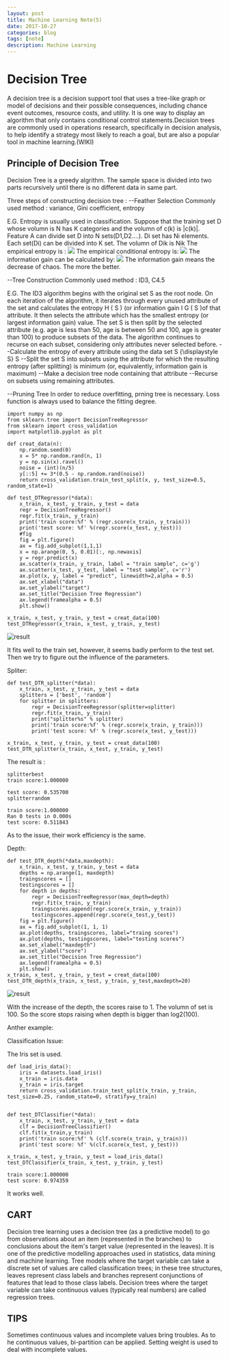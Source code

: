 ```yaml
---
layout: post
title: Machine Learning Note(5)
date: 2017-10-27
categories: blog
tags: [note]
description: Machine Learning
---
```


# Decision Tree

A decision tree is a decision support tool that uses a tree-like graph or model of decisions and their possible consequences, including chance event outcomes, resource costs, and utility. It is one way to display an algorithm that only contains conditional control statements.Decision trees are commonly used in operations research, specifically in decision analysis, to help identify a strategy most likely to reach a goal, but are also a popular tool in machine learning.(WIKI)


## Principle of Decision Tree

Decision Tree is a greedy algrithm. The sample space is divided into two parts recursively until there is no different data in same part.

 Three steps of constructing decision tree :
 --Feather Selection
 	Commonly used method : variance, Gini coefficient, entropy

E.G.
	Entropy is usually used in classification.
	Suppose that the training set D whose volumn is N has K categories and the volumn of c(k) is |c(k)|. 
	Feature A can divide set D into N sets(D1,D2....). Di set has Ni elements.
	Each set(Di) can be divided into K set. The volumn of Dik is Nik
	The empirical entropy is :
	<img src="http://www.forkosh.com/mathtex.cgi? H(D)=-\sum_{K}^{K=1}\frac{\left | C_{k} \right |}{N}log\frac{\left | C_{k} \right |}{N}">
	The empirical conditional entropy is:
	<img src="http://www.forkosh.com/mathtex.cgi? H(D/A)=\sum \frac{N_{i}}{N}\sum -\left ( \frac{N_{ik}}{N_{i}} \right )log\frac{N_{ik}}{N_{i}} ">
	The information gain can be calculated by:
	<img src="http://www.forkosh.com/mathtex.cgi? g(D,A)=H(D)-H(D/A)">
	The information gain means the decrease of chaos. The more the better.

 --Tree Construction
 	Commonly used method : ID3, C4.5

 E.G.
 	The ID3 algorithm begins with the original set S as the root node. On each iteration of the algorithm, it iterates through every unused attribute of the set and calculates the entropy H ( S ) (or information gain I G ( S )of that attribute. It then selects the attribute which has the smallest entropy (or largest information gain) value. The set S is then split by the selected attribute (e.g. age is less than 50, age is between 50 and 100, age is greater than 100) to produce subsets of the data. The algorithm continues to recurse on each subset, considering only attributes never selected before.
 	--Calculate the entropy of every attribute using the data set S {\displaystyle S} S
 	--Split the set S  into subsets using the attribute for which the resulting entropy (after splitting) is minimum (or, equivalently, information gain is maximum)
 	--Make a decision tree node containing that attribute
 	--Recurse on subsets using remaining attributes.

 --Pruning Tree
 	In order to reduce overfitting, prning tree is necessary. Loss function is always used to balance the fitting degree.


```
import numpy as np
from sklearn.tree import DecisionTreeRegressor
from sklearn import cross_validation
import matplotlib.pyplot as plt

def creat_data(n):
    np.random.seed(0)
    x = 5* np.random.rand(n, 1)
    y = np.sin(x).ravel()
    noise = (int)(n/5)
    y[::5] += 3*(0.5 - np.random.rand(noise))
    return cross_validation.train_test_split(x, y, test_size=0.5, random_state=1)

def test_DTRegressor(*data):
    x_train, x_test, y_train, y_test = data
    regr = DecisionTreeRegressor()
    regr.fit(x_train, y_train)
    print('train score:%f' % (regr.score(x_train, y_train)))
    print('test score: %f' %(regr.score(x_test, y_test)))
    #fig
    fig = plt.figure()
    ax = fig.add_subplot(1,1,1)
    x = np.arange(0, 5, 0.01)[:, np.newaxis]
    y = regr.predict(x)
    ax.scatter(x_train, y_train, label = "train sample", c='g')
    ax.scatter(x_test, y_test, label = "test sample", c='r')
    ax.plot(x, y, label = "predict", linewidth=2,alpha = 0.5)
    ax.set_xlabel("data")
    ax.set_ylabel("target")
    ax.set_title("Decision Tree Regression")
    ax.legend(framealpha = 0.5)
    plt.show()

x_train, x_test, y_train, y_test = creat_data(100)
test_DTRegressor(x_train, x_test, y_train, y_test)
```

![result](http://oybqmhgid.bkt.clouddn.com/Figure_2_1.png)

It fits well to the train set, however, it seems badly perform to the test set.
Then we try to figure out the influence of the parameters.

Spliter:

```
def test_DTR_splitter(*data):
    x_train, x_test, y_train, y_test = data
    splitters = ['best', 'random']
    for splitter in splitters:
        regr = DecisionTreeRegressor(splitter=splitter)
        regr.fit(x_train, y_train)
        print("splitter%s" % splitter)
        print('train score:%f' % (regr.score(x_train, y_train)))
        print('test score: %f' % (regr.score(x_test, y_test)))

x_train, x_test, y_train, y_test = creat_data(100)
test_DTR_splitter(x_train, x_test, y_train, y_test)
```

The result is :
```
splitterbest
train score:1.000000

test score: 0.535700
splitterrandom

train score:1.000000
Ran 0 tests in 0.000s
test score: 0.511843
```

As to the issue, their work efficiency is the same.

Depth:

```
def test_DTR_depth(*data,maxdepth):
    x_train, x_test, y_train, y_test = data
    depths = np.arange(1, maxdepth)
    traingscores = []
    testingscores = []
    for depth in depths:
        regr = DecisionTreeRegressor(max_depth=depth)
        regr.fit(x_train, y_train)
        traingscores.append(regr.score(x_train, y_train))
        testingscores.append(regr.score(x_test,y_test))
    fig = plt.figure()
    ax = fig.add_subplot(1, 1, 1)
    ax.plot(depths, traingscores, label="traing scores")
    ax.plot(depths, testingscores, label="testing scores")
    ax.set_xlabel("maxdepth")
    ax.set_ylabel("score")
    ax.set_title("Decision Tree Regression")
    ax.legend(framealpha = 0.5)
    plt.show()
x_train, x_test, y_train, y_test = creat_data(100)
test_DTR_depth(x_train, x_test, y_train, y_test,maxdepth=20)
```

![result](http://oybqmhgid.bkt.clouddn.com/Figure_2_2.png)

With the increase of the depth, the scores raise to 1. The volumn of set is 100. So the score stops raising when depth is bigger than log2(100).

Anther example:

Classification Issue:

The Iris set is used.

```
def load_iris_data():
    iris = datasets.load_iris()
    x_train = iris.data
    y_train = iris.target
    return cross_validation.train_test_split(x_train, y_train, test_size=0.25, random_state=0, stratify=y_train)


def test_DTClassifier(*data):
    x_train, x_test, y_train, y_test = data
    clf = DecisionTreeClassifier()
    clf.fit(x_train,y_train)
    print('train score:%f' % (clf.score(x_train, y_train)))
    print('test score: %f' %(clf.score(x_test, y_test)))

x_train, x_test, y_train, y_test = load_iris_data()
test_DTClassifier(x_train, x_test, y_train, y_test)

```

```
train score:1.000000
test score: 0.974359
```

It works well.

## CART

Decision tree learning uses a decision tree (as a predictive model) to go from observations about an item (represented in the branches) to conclusions about the item's target value (represented in the leaves). It is one of the predictive modelling approaches used in statistics, data mining and machine learning. Tree models where the target variable can take a discrete set of values are called classification trees; in these tree structures, leaves represent class labels and branches represent conjunctions of features that lead to those class labels. Decision trees where the target variable can take continuous values (typically real numbers) are called regression trees.

## TIPS

Sometimes continuous values and incomplete values bring troubles. As to he continuous values, bi-partition can be applied. Setting weight is used to deal with incomplete values.
